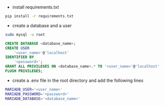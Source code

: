 - install requirements.txt
```bash
pip install -r requirements.txt
```
- create a database and a user
```bash
sudo mysql -u root
```
```sql
CREATE DATABASE <database_name>;
CREATE USER
    '<user_name>'@'localhost'
IDENTIFIED BY
    '<password>';
GRANT ALL PRIVILEGES ON <database_name>.* TO '<user_name>'@'localhost';
FLUSH PRIVILEGES;
```
- create a .env file in the root directory and add the following lines
```bash
MARIADB_USER='<user_name>'
MARIADB_PASSWORD='<password>'
MARIADB_DATABASE='<database_name>'
```